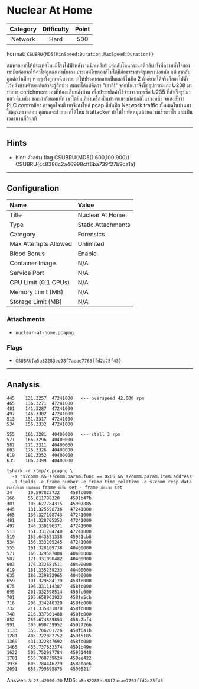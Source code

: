 # Nuclear At Home

| Category | Difficulty | Point |
| :-: | :-: | :-: |
| Network | Hard | 500 |

Format: `CSUBRU{MD5(MinSpeed:Duration,MaxSpeed:Duration)}`

สมพรอยากให้ประเทศไทยมีโรงไฟฟ้าพลังงานนิวเคลียร์ แต่กลับโดนกระแสตีกลับ ทั้งที่ความตั้งใจของเขามีแค่อยากให้ค่าไฟถูกลงเท่านั้นเอง ประเทศไทยเองก็ไม่ได้มีภัยธรรมชาติรุนแรงบ่อยนัก แต่เขากลับถูกต่อว่าเสียๆ หายๆ ทั้งถูกเหน็บว่าอยากให้ประเทศกลายเป็นเชอร์โนบิล 2 ถ้าอยากได้จริงก็ลองไปตั้งไว้หลังบ้านตัวเองสิแล้วจะรู้สึกบ้าง สมพรได้แต่คิดว่า "เอาสิ!" จากนั้นเขาจึงซื้ออุปกรณ์และ U238 มาทำการ enrichment เองที่ห้องแล็บหลังบ้าน เพื่อประหยัดค่าใช้จ่ายจากการซื้อ U235 ที่สำเร็จรูปมาแล้ว
คืนหนึ่ง ขณะกำลังนอนพัก เขาได้ยินเสียงเครื่องปั่นทำงานแรงผิดปกติในช่วงหนึ่ง จนสงสัยว่า PLC controller อาจถูกโจมตี เขาจึงส่งไฟล์ pcap ที่บันทึก Network traffic ทั้งหมดในบ้านมาให้คุณตรวจสอบ คุณพอจะช่วยบอกได้ไหมว่า attacker ทำให้ใบพัดหมุนด้วยความเร็วเท่าไร และเป็นเวลานานกี่วินาที

---

## Hints

- hint: ตัวอย่าง flag CSUBRU{MD5(1:600,100:900)}   CSUBRU{cc8386c2a46998cff6ba739f27b9ca1a}

---

## Configuration

| Name | Value |
| :- | :- |
| Title | Nuclear At Home |
| Type | Static Attachments |
| Category | Forensics |
| Max Attempts Allowed | Unlimited |
| Blood Bonus | Enable |
| Container Image | N/A |
| Service Port | N/A |
| CPU Limit (0.1 CPUs) | N/A |
| Memory Limit (MB) | N/A |
| Storage Limit (MB) | N/A |

### Attachments

- `nuclear-at-home.pcapng`

### Flags

- `CSUBRU{a5a32283ec98f7aeae7763ffd2a25f43}`

---

## Analysis

```text
445    131.3257  47241000   <-- overspeed 42,000 rpm
465    136.3271  47241000
481    141.3287  47241000
497    146.3302  47241000
513    151.3317  47241000
534    156.3332  47241000

555    161.3281  40400000   <-- stall 3 rpm
571    166.3296  40400000
587    171.3311  40400000
603    176.3326  40400000
619    181.3352  40400000
635    186.3399  40400000
```

```txt
tshark -r /tmp/x.pcapng \
  -Y "s7comm && s7comm.param.func == 0x05 && s7comm.param.item.address == 0x000020" \
  -T fields -e frame.number -e frame.time_relative -e s7comm.resp.data
เวลาให้เอา เวลาของ frame ที่เริ่ม set - frame ก่อนจะ set
34      10.597822732    458fc000
166     55.611788320    4591b47b
301     105.627784315   45907885
445     131.325698736   47241000
465     136.327108743   47241000
481     141.328705253   47241000
497     146.330196371   47241000
513     151.331704740   47241000
519     155.643551338   45931cb8
534     156.333205245   47241000
555     161.328109738   40400000
571     166.329587004   40400000
587     171.331090482   40400000
603     176.332581511   40400000
619     181.335239233   40400000
635     186.339852965   40400000
659     191.329584179   458fc000
675     196.331114387   458fc000
695     201.332598514   458fc000
701     205.658963923   458fe5cb
716     206.334240329   458fc000
732     211.335831870   458fc000
748     216.337301488   458fc000
852     255.674889853   458c7bf4
991     305.690739952   45927266
1133    355.706201726   458f6a1b
1281    405.722082752   45915185
1369    431.322847692   458fc000
1465    455.737633374   4591b49e
1622    505.752987784   45931448
1781    555.768739624   458ee422
1936    605.784446229   458ebae6
2091    655.799895875   4590521f
```

Answer: `3:25,42000:20`
MD5: `a5a32283ec98f7aeae7763ffd2a25f43`
